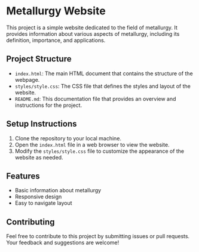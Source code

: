 # Metallurgy Website

This project is a simple website dedicated to the field of metallurgy. It provides information about various aspects of metallurgy, including its definition, importance, and applications.

## Project Structure

- `index.html`: The main HTML document that contains the structure of the webpage.
- `styles/style.css`: The CSS file that defines the styles and layout of the website.
- `README.md`: This documentation file that provides an overview and instructions for the project.

## Setup Instructions

1. Clone the repository to your local machine.
2. Open the `index.html` file in a web browser to view the website.
3. Modify the `styles/style.css` file to customize the appearance of the website as needed.

## Features

- Basic information about metallurgy
- Responsive design
- Easy to navigate layout

## Contributing

Feel free to contribute to this project by submitting issues or pull requests. Your feedback and suggestions are welcome!